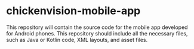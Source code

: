 # chickenvision-mobile-app
This repository will contain the source code for the mobile app developed for Android phones. This repository should include all the necessary files, such as Java or Kotlin code, XML layouts, and asset files.
